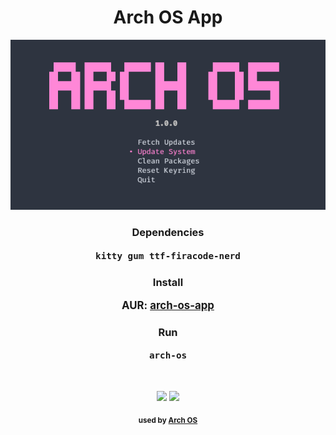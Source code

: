 <div align="center">
<h1>Arch OS App</h1>
<p><img src="./screenshot.png" /></p>

### Dependencies

<big><b>

`kitty gum ttf-firacode-nerd`

</b></big>

### Install

<big><b>

AUR: [arch-os-app](https://aur.archlinux.org/packages/arch-os-app)

</b></big>

### Run

<big><b>

`arch-os`

</b></big>

<br>

<p>
<img src="https://img.shields.io/badge/MAINTAINED-YES-green?style=for-the-badge">
<img src="https://img.shields.io/badge/License-GPL_v2-blue?style=for-the-badge">
</p>

<sub><b>used by <a href="https://github.com/murkl/arch-os">Arch OS</a></b></sub>

</div>
